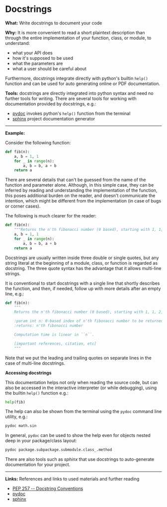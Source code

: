 # Docstrings

**What:** Write docstrings to document your code

**Why:** It is more convenient to read a short plaintext description than through
the entire implementation of your function, class, or module, to understand:

- what your API does
- how it's supposed to be used
- what the parameters are
- what a user should be careful about

Furthermore, docstrings integrate directly with python's builtin `help()`
function and can be used for auto generating online or PDF documentation.

**Tools:** docstrings are directly integrated into python syntax and need no
further tools for writing. There are several tools for working with documentation
provided by docstrings, e.g.:

- [pydoc](https://docs.python.org/3/library/pydoc.html) invokes python's `help()` function from the terminal
- [sphinx](https://www.sphinx-doc.org/) project documentation generator

---

**Example:**

Consider the following function:

```python
def fib(n):
    a, b = 1, 1
    for _ in range(n):
        a, b = b, a + b
    return a
```

There are several details that can't be guessed from the name of the function and
parameter alone. Although, in this simple case, they can be inferred by reading
and understanding the implementation of the function, this poses additional
burden on the reader, and doesn't communicate the intention, which might be
different from the implementation (in case of bugs or corner cases).

The following is much clearer for the reader:

```python
def fib(n):
    """Returns the n'th fibonacci number (0 based), starting with 1, 1, 2, …."""
    a, b = 1, 1
    for _ in range(n):
        a, b = b, a + b
    return a
```

Docstrings are usually written inside three double or single quotes, but any
string literal at the beginning of a module, class, or function is regarded as
docstring. The three quote syntax has the advantage that it allows multi-line
strings.

It is conventional to start docstrings with a single line that shortly describes
the function, and then, if needed, follow up with more details after an empty
line, e.g.:

```python
def fib(n):
    """
    Returns the n'th fibonacci number (0 based), starting with 1, 1, 2, ….

    :param int n: 0-based index of n'th fibonacci number to be returned
    :returns: n'th fibonacci number

    Computation time is linear in ``n``.

    [important references, citation, etc]
    """
```

Note that we put the leading and trailing quotes on separate lines in the case of
multi-line docstrings.


**Accessing docstrings**

This documentation helps not only when reading the source code, but can also be
accessed in the interactive interpreter (or while debugging), using the builtin
`help()` function e.g.:

```python
help(fib)
```

The help can also be shown from the terminal using the `pydoc` command line
utility, e.g.:

```bash
pydoc math.sin
```

In general, `pydoc` can be used to show the help even for objects nested deep in
your package/class layout:

```bash
pydoc package.subpackage.submodule.class_.method
```

There are also tools such as *sphinx* that use docstrings to auto-generate
documentation for your project.

---

**Links:** References and links to used materials and further reading

- [PEP 257 -- Docstring Conventions](https://www.python.org/dev/peps/pep-0257/)
- [pydoc](https://docs.python.org/3/library/pydoc.html)
- [sphinx](https://www.sphinx-doc.org/)
